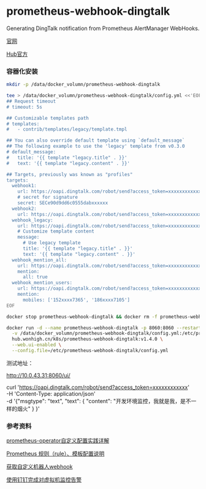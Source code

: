 # prometheus-webhook-dingtalk

Generating DingTalk notification from Prometheus AlertManager WebHooks.

[官网](https://github.com/timonwong/prometheus-webhook-dingtalk/tree/v1.4.0)

[Hub官方](https://hub.docker.com/r/timonwong/prometheus-webhook-dingtalk)

### 容器化安装

```sh
mkdir -p /data/docker_volumn/prometheus-webhook-dingtalk

tee > /data/docker_volumn/prometheus-webhook-dingtalk/config.yml <<'EOF'
## Request timeout
# timeout: 5s

## Customizable templates path
# templates:
#   - contrib/templates/legacy/template.tmpl

## You can also override default template using `default_message`
## The following example to use the 'legacy' template from v0.3.0
# default_message:
#   title: '{{ template "legacy.title" . }}'
#   text: '{{ template "legacy.content" . }}'

## Targets, previously was known as "profiles"
targets:
  webhook1:
    url: https://oapi.dingtalk.com/robot/send?access_token=xxxxxxxxxxxx
    # secret for signature
    secret: SECe90d9dd6c0555dabxxxxxx
  webhook2:
    url: https://oapi.dingtalk.com/robot/send?access_token=xxxxxxxxxxxx
  webhook_legacy:
    url: https://oapi.dingtalk.com/robot/send?access_token=xxxxxxxxxxxx
    # Customize template content
    message:
      # Use legacy template
      title: '{{ template "legacy.title" . }}'
      text: '{{ template "legacy.content" . }}'
  webhook_mention_all:
    url: https://oapi.dingtalk.com/robot/send?access_token=xxxxxxxxxxxx
    mention:
      all: true
  webhook_mention_users:
    url: https://oapi.dingtalk.com/robot/send?access_token=xxxxxxxxxxxx
    mention:
      mobiles: ['152xxxx7365', '186xxxx7105']
EOF

docker stop prometheus-webhook-dingtalk && docker rm -f prometheus-webhook-dingtalk

docker run -d --name prometheus-webhook-dingtalk -p 8060:8060 --restart=always \
  -v /data/docker_volumn/prometheus-webhook-dingtalk/config.yml:/etc/prometheus-webhook-dingtalk/config.yml  \
  hub.wonhigh.cn/k8s/prometheus-webhook-dingtalk:v1.4.0 \
  --web.ui-enabled \
  --config.file=/etc/prometheus-webhook-dingtalk/config.yml
```

测试地址：

http://10.0.43.31:8060/ui/

curl 'https://oapi.dingtalk.com/robot/send?access_token=xxxxxxxxxxxx' \
   -H 'Content-Type: application/json' \
   -d '{"msgtype": "text", 
        "text": {
             "content": "开发环境监控，我就是我，是不一样的烟火"
        }
      }'


### 参考资料

[prometheus-operator自定义配置实践详解](https://blog.csdn.net/fanren224/article/details/73090082/)

[Prometheus 规则（rule）、模板配置说明](https://www.cnblogs.com/zhoujinyi/p/11947750.html)

[获取自定义机器人webhook](https://ding-doc.dingtalk.com/doc#/serverapi2/qf2nxq)

[使用钉钉完成对虚拟机监控告警](https://www.jianshu.com/p/302e1291e929)
